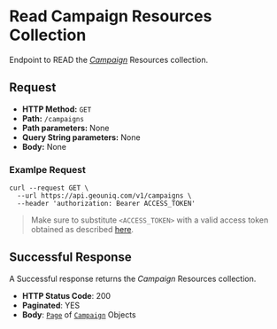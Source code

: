 # Read Campaign Resources Collection

Endpoint to READ the [*Campaign*](/api/reference/resources/resources/user-created/campaign.md) Resources collection.

## Request

* **HTTP Method:** `GET`
* **Path:** `/campaigns`
* **Path parameters:** None
* **Query String parameters:** None
* **Body:** None
    
### Examlpe Request


```shell
curl --request GET \
  --url https://api.geouniq.com/v1/campaigns \
  --header 'authorization: Bearer ACCESS_TOKEN'
```

> Make sure to substitute `<ACCESS_TOKEN>` with a valid access token obtained as described [here](/api/reference/general-aspects/auth.md).

## Successful Response

A Successful response returns the *Campaign* Resources collection.

* **HTTP Status Code**: 200
* **Paginated**: YES
* **Body**: [`Page`](/api/reference/data-models/common/page.md) of [`Campaign`](/api/reference/data-modelsata-models/resources/user-created/campaign.md) Objects